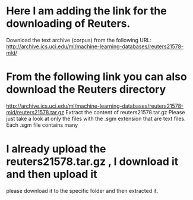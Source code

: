 # Here I am adding the link for the downloading of Reuters.
Download the text archive (corpus) from the following URL:
http://archive.ics.uci.edu/ml/machine-learning-databases/reuters21578-mld/
# From the following link you can also download the Reuters directory
http://archive.ics.uci.edu/ml/machine-learning-databases/reuters21578-mid/reuters21578.tar.gz
Extract the content of reuters21578.tar.gz
Please just take a look at only the files with the .sgm extension that are text files. Each .sgm file contains many
# I already upload the reuters21578.tar.gz , I download it and then upload it
please download it to the specific folder and then extracted it. 
